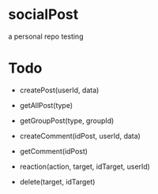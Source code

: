 # socialPost
a personal repo testing

# Todo

- createPost(userId, data)
- getAllPost(type)
- getGroupPost(type, groupId)

- createComment(idPost, userId, data)
- getComment(idPost)

- reaction(action, target, idTarget, userId)
- delete(target, idTarget)